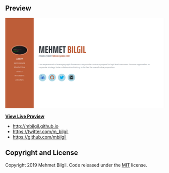 ## Preview

[![Resume Preview](https://github.com/mbilgil/mbilgil.github.io/blob/master/img/preview.png)](https://mbilgil.github.io)

**[View Live Preview](https://mbilgil.github.io)**



* http://mbilgil.github.io
* https://twitter.com/m_bilgil
* https://github.com/mbilgil



## Copyright and License

Copyright 2019 Mehmet Bilgil. Code released under the [MIT](https://github.com/mbilgil/mbilgil.github.io/blob/master/LICENSE) license.
